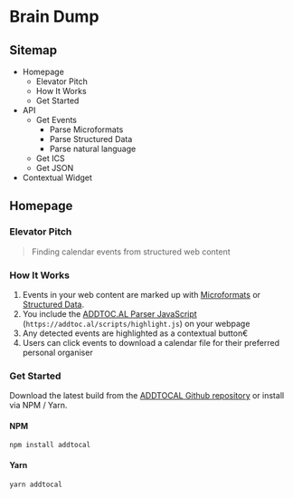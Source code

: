 # Brain Dump

## Sitemap

 * Homepage
   * Elevator Pitch
   * How It Works
   * Get Started
 * API
   * Get Events
     * Parse Microformats
     * Parse Structured Data
     * Parse natural language 
   * Get ICS
   * Get JSON
 * Contextual Widget

## Homepage

### Elevator Pitch

> Finding calendar events from structured web content
 
### How It Works

1. Events in your web content are marked up with [Microformats](http://microformats.org) or [Structured Data](http://schema.org).
2. You include the [ADDTOC.AL Parser JavaScript](https://addtoc.al/scripts/highlight.js) (`https://addtoc.al/scripts/highlight.js`) on your webpage
3. Any detected events are highlighted as a contextual button€
4. Users can click events to download a calendar file for their preferred personal organiser

### Get Started

Download the latest build from the [ADDTOCAL Github repository](https://github.com/si/addtocal) or install via NPM / Yarn.

#### NPM

    npm install addtocal

#### Yarn

    yarn addtocal

    